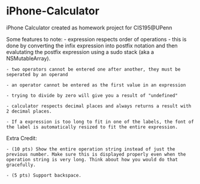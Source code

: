 iPhone-Calculator
=================

iPhone Calculator created as homework project for CIS195@UPenn

Some features to note:
	- expression respects order of operations
		- this is done by converting the infix expression into postfix notation and then evalutating the postfix expression using a sudo stack (aka a NSMutableArray).

	- two operators cannot be entered one after another, they must be seperated by an operand

	- an operator cannot be entered as the first value in an expression

	- trying to divide by zero will give you a result of "undefined"

	- calculator respects decimal places and always returns a result with 2 decimal places.

	- If a expression is too long to fit in one of the labels, the font of the label is automatically resized to fit the entire expression.

Extra Credit:

	- (10 pts) Show the entire operation string instead of just the previous number. Make sure this is displayed properly even when the operation string is very long. Think about how you would do that gracefully.

	- (5 pts) Support backspace.
